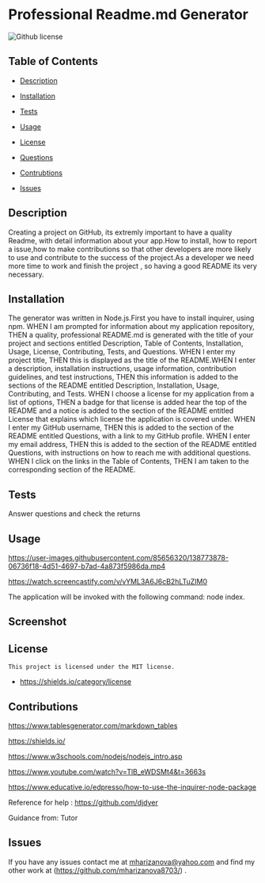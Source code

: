 # Professional Readme.md Generator
  ![Github license](https://img.shields.io/badge/license-MIT-blue.svg)

  ## Table of Contents

  * [Description](#Description)
  * [Installation](#Installation)
  * [Tests](#Tests)
  * [Usage](#Tests)
  
 * [License](#License)

  * [Questions](#Questions)
  * [Contrubtions](#Contributions)
  * [Issues](#Contributions)


  ## Description

  Creating a project on GitHub, its extremly important to have a quality Readme, with detail information about your app.How to install, how to report a issue,how to make contributions so that other developers are more likely to use and contribute to the success of the project.As a developer  we need more time to work and finish the project , so having a good README its very necessary.

  ## Installation

  The generator was written in Node.js.First you have to install inquirer, using npm. WHEN I am prompted for information about my application repository, THEN a quality, professional README.md is generated with the title of your project and sections entitled Description, Table of Contents, Installation, Usage, License, Contributing, Tests, and Questions. WHEN I enter my project title, THEN this is displayed as the title of the README.WHEN I enter a description, installation instructions, usage information, contribution guidelines, and test instructions, THEN this information is added to the sections of the README entitled Description, Installation, Usage, Contributing, and Tests. WHEN I choose a license for my application from a list of options, THEN a badge for that license is added hear the top of the README and a notice is added to the section of the README entitled License that explains which license the application is covered under. WHEN I enter my GitHub username, THEN this is added to the section of the README entitled Questions, with a link to my GitHub profile. WHEN I enter my email address, THEN this is added to the section of the README entitled Questions, with instructions on how to reach me with additional questions. WHEN I click on the links in the Table of Contents, THEN I am taken to the corresponding section of the README.

  ## Tests

  Answer questions and check the returns

  ## Usage
  
  
https://user-images.githubusercontent.com/85656320/138773878-06736f18-4d51-4697-b7ad-4a873f5986da.mp4
  
  https://watch.screencastify.com/v/vYML3A6J6cB2hLTuZIM0

   The application will be invoked with the following command: node index.
   
   ## Screenshot

  ## License 
    
    This project is licensed under the MIT license.
    
    
   * https://shields.io/category/license

  ## Contributions

  https://www.tablesgenerator.com/markdown_tables
  
  https://shields.io/
  
  https://www.w3schools.com/nodejs/nodejs_intro.asp
  
  https://www.youtube.com/watch?v=TlB_eWDSMt4&t=3663s
  
  https://www.educative.io/edpresso/how-to-use-the-inquirer-node-package
     
 Reference for help : https://github.com/djdyer
 
  Guidance from: Tutor
     

  ## Issues

  If you have any issues contact me at mharizanova@yahoo.com and find my other work at (https://github.com/mharizanova8703/) .

  
 
